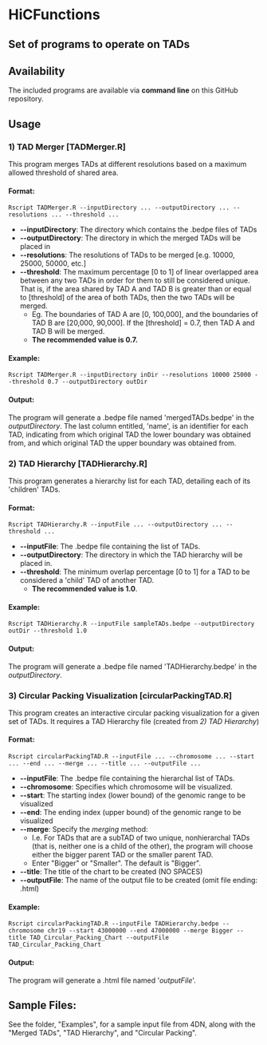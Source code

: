 # HiCFunctions
## Set of programs to operate on TADs

## Availability
The included programs are available via **command line** on this GitHub repository.

## Usage

### 1) TAD Merger [TADMerger.R]
This program merges TADs at different resolutions based on a maximum allowed threshold of shared area.

#### Format:
```
Rscript TADMerger.R --inputDirectory ... --outputDirectory ... --resolutions ... --threshold ...
```
* **--inputDirectory**: The directory which contains the .bedpe files of TADs
* **--outputDirectory**: The directory in which the merged TADs will be placed in
* **--resolutions**: The resolutions of TADs to be merged [e.g. 10000, 25000, 50000, etc.]
* **--threshold**: The maximum percentage [0 to 1] of linear overlapped area between any two TADs in order for them to still be considered unique. That is, if the area shared by TAD A and TAD B is greater than or equal to [threshold] of the area of both TADs, then the two TADs will be merged. 
    * Eg. The boundaries of TAD A are [0, 100,000], and the boundaries of TAD B are [20,000, 90,000]. If the [threshold] = 0.7, then TAD A and TAD B will be merged.
    *  **The recommended value is 0.7.**

#### Example:
```
Rscript TADMerger.R --inputDirectory inDir --resolutions 10000 25000 --threshold 0.7 --outputDirectory outDir
```
#### Output:
The program will generate a .bedpe file named 'mergedTADs.bedpe' in the _outputDirectory_. The last column entitled, 'name', is an identifier for each TAD, indicating from which original TAD the lower boundary was obtained from, and which original TAD the upper boundary was obtained from.

### 2) TAD Hierarchy [TADHierarchy.R]
This program generates a hierarchy list for each TAD, detailing each of its 'children' TADs.

#### Format:
```
Rscript TADHierarchy.R --inputFile ... --outputDirectory ... --threshold ...
```
* **--inputFile**: The .bedpe file containing the list of TADs.
* **--outputDirectory**: The directory in which the TAD hierarchy will be placed in.
* **--threshold**: The minimum overlap percentage [0 to 1] for a TAD to be considered a 'child' TAD of another TAD.
    *  **The recommended value is 1.0**. 

#### Example:
```
Rscript TADHierarchy.R --inputFile sampleTADs.bedpe --outputDirectory outDir --threshold 1.0
```
#### Output:
The program will generate a .bedpe file named 'TADHierarchy.bedpe' in the _outputDirectory_. 

### 3) Circular Packing Visualization [circularPackingTAD.R]
This program creates an interactive circular packing visualization for a given set of TADs. 
It requires a TAD Hierarchy file (created from *2) TAD Hierarchy*)

#### Format:
```
Rscript circularPackingTAD.R --inputFile ... --chromosome ... --start ... --end ... --merge ... --title ... --outputFile ...
```

* **--inputFile**: The .bedpe file containing the hierarchal list of TADs.
* **--chromosome**: Specifies which chromosome will be visualized.
* **--start**: The starting index (lower bound) of the genomic range to be visualized
* **--end**: The ending index (upper bound) of the genomic range to be visualized
* **--merge**: Specify the *merging* method:
    * I.e. For TADs that are a subTAD of two unique, nonhierarchal TADs (that is, neither one is a child of the other), the program will choose either the bigger parent TAD or the smaller parent TAD. 
    * Enter "Bigger" or "Smaller". The default is "Bigger".
* **--title**: The title of the chart to be created (NO SPACES)
* **--outputFile**: The name of the output file to be created (omit file ending: .html)

#### Example:
```
Rscript circularPackingTAD.R --inputFile TADHierarchy.bedpe --chromosome chr19 --start 43000000 --end 47000000 --merge Bigger --title TAD_Circular_Packing_Chart --outputFile TAD_Circular_Packing_Chart
```
#### Output:
The program will generate a .html file named '*outputFile*'.

## Sample Files:
See the folder, "Examples", for a sample input file from 4DN, along with the "Merged TADs", "TAD Hierarchy", and "Circular Packing".
